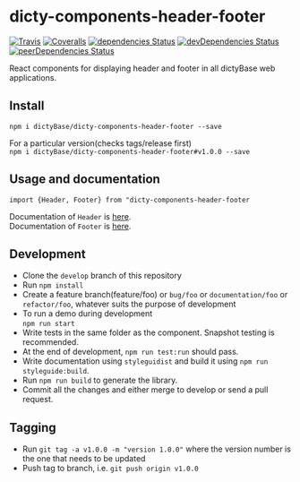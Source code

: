 # dicty-components-header-footer

[![Travis][build-badge]][build]
[![Coveralls][coveralls-badge]][coveralls]
[![dependencies Status](https://david-dm.org/dictyBase/dicty-components-header-footer/status.svg?style=flat-square)](https://david-dm.org/dictyBase/dicty-components-header-footer)
[![devDependencies Status](https://david-dm.org/dictyBase/dicty-components-header-footer/dev-status.svg?style=flat-square)](https://david-dm.org/dictyBase/dicty-components-header-footer?type=dev)
[![peerDependencies Status](https://david-dm.org/dictyBase/dicty-components-header-footer/peer-status.svg?style=flat-square)](https://david-dm.org/dictyBase/dicty-components-header-footer?type=peer)

React components for displaying header and footer in all dictyBase web applications.

## Install
  ```npm i dictyBase/dicty-components-header-footer --save```

  For a particular version(checks tags/release first)  
  ```npm i dictyBase/dicty-components-header-footer#v1.0.0 --save```

## Usage and documentation
```import {Header, Footer} from "dicty-components-header-footer``` 

Documentation of `Header` is [here](https://dictybase.github.io/dicty-components-header-footer/#!/Header).  
Documentation of `Footer` is [here](https://dictybase.github.io/dicty-components-header-footer/#!/Footer).  


## Development
+ Clone the `develop` branch of this repository  
+ Run `npm install`  
+ Create a feature branch(feature/foo) or `bug/foo` or `documentation/foo` or
  `refactor/foo`, whatever suits the purpose of development  
+ To run a demo during development  
  ```npm run start```
+ Write tests in the same folder as the component. Snapshot testing is recommended.  
+ At the end of development, ```npm run test:run``` should pass.  
+ Write documentation using `styleguidist` and build it using ```npm run styleguide:build```.  
+ Run ```npm run build``` to generate the library.  
+ Commit all the changes and either merge to develop or send a pull request.

## Tagging
+ Run `git tag -a v1.0.0 -m "version 1.0.0"` where the version number is the one that needs to be updated
+ Push tag to branch, i.e. `git push origin v1.0.0`

[build-badge]: https://travis-ci.org/dictyBase/dicty-components-header-footer.svg?branch=develop
[build]: https://travis-ci.org/dictyBase/dicty-components-header-footer

[coveralls-badge]: https://coveralls.io/repos/github/dictyBase/dicty-components-header-footer/badge.svg?branch=develop
[coveralls]: https://coveralls.io/github/dictyBase/dicty-components-header-footer?branch=develop
